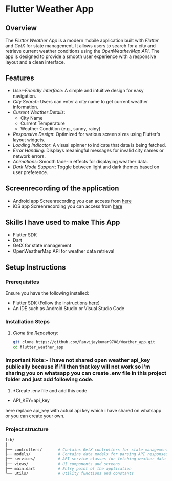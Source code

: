 # Flutter Weather App

## Overview

The *Flutter Weather App* is a modern mobile application built with *Flutter* and *GetX* for state management. It allows users to search for a city and retrieve current weather conditions using the *OpenWeatherMap API*. The app is designed to provide a smooth user experience with a responsive layout and a clean interface.

## Features

- *User-Friendly Interface*: A simple and intuitive design for easy navigation.
- *City Search*: Users can enter a city name to get current weather information.
- *Current Weather Details*:
  - City Name
  - Current Temperature
  - Weather Condition (e.g., sunny, rainy)
- *Responsive Design*: Optimized for various screen sizes using Flutter's layout widgets.
- *Loading Indicator*: A visual spinner to indicate that data is being fetched.
- *Error Handling*: Displays meaningful messages for invalid city names or network errors.
- *Animations*: Smooth fade-in effects for displaying weather data.
- *Dark Mode Support*: Toggle between light and dark themes based on user preference.

## Screenrecording of the application
- Android app Screenrecording you can access from [here](https://drive.google.com/file/d/1ugsdUeeswPa9xHPm7m5ESEPj1DqmQR1j/view?usp=sharing)
- iOS app Screenrecording you can access from [here](https://drive.google.com/file/d/12FvNxXJv3wAwgXAPzdEZHsAwIq8z0aDH/view?usp=sharing)

## Skills I have used to make This App

- Flutter SDK
- Dart
- GetX for state management
- OpenWeatherMap API for weather data retrieval

## Setup Instructions

### Prerequisites

Ensure you have the following installed:

- Flutter SDK (Follow the instructions [here](https://flutter.dev/docs/get-started/install))
- An IDE such as Android Studio or Visual Studio Code

### Installation Steps

1. *Clone the Repository*:
   ```bash
   git clone https://github.com/Ranvijaykumar9708/Weather_app.git
   cd flutter_weather_app

### Important Note:- I have not shared open weather api_key publically because if i'll then that key will not work so i'm sharing you on whatsapp you can create .env file in this project folder and just add following code.
1. *Create .env file and add this code

- API_KEY=api_key 

here replace api_key with actual api key which i have shared on whatsapp or you can create your own.


### Project structure
```bash
lib/
│
├── controllers/       # Contains GetX controllers for state management
├── models/            # Contains data models for parsing API responses
├── services/          # API service classes for fetching weather data
├── views/             # UI components and screens
├── main.dart          # Entry point of the application
└── utils/             # Utility functions and constants